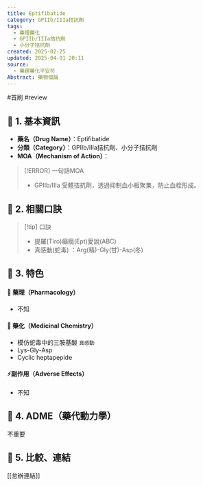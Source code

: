 ```yaml
---
title: Eptifibatide
category: GPIIb/IIIa拮抗劑
tags:
  - 藥理藥化
  - GPIIb/IIIa拮抗劑
  - 小分子拮抗劑
created: 2025-02-25
updated: 2025-04-01 20:11
source:
  - 藥理藥化平安符
Abstract: 藥物個論
---
```

#首刷 #review 
## 🔹 1. 基本資訊
- **藥名（Drug Name）**：Eptifibatide
- **分類（Category）**：GPIIb/IIIa拮抗劑、小分子拮抗劑
- **MOA（Mechanism of Action）**：
> [!ERROR] 一句話MOA
> -  GPIIb/IIIa 受體拮抗劑，透過抑制血小板聚集，防止血栓形成。

## 🔹 2. 相關口訣
> [!tip] 口訣
> - 提羅(Tiro)癲癇(Ept)愛說(ABC)
> - 真感動(蛇毒) ：Arg(精)-Gly(甘)-Asp(冬)

## 🔹 3. 特色
#### 🧪 藥理（Pharmacology）
- 不知


#### 🧬 藥化（Medicinal Chemistry）

- 模仿蛇毒中的三胺基酸 `真感動`
- Lys-Gly-Asp
- Cyclic heptapepide

#### ⚡副作用（Adverse Effects）
- 不知


## 🔹 4. ADME（藥代動力學）
 不重要
## 🔹 5. 比較、連結

[[怠辦連結]]